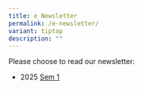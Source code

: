 ```yaml
---
title: e Newsletter
permalink: /e-newsletter/
variant: tiptap
description: ""
---
```

<p>Please choose to read our newsletter:</p>
<ul data-tight="true" class="tight">
<li>
<p>2025 <a href="/files/PSG_Newsletter_Semester_1_2025.pdf" rel="noopener nofollow" target="_blank">Sem 1</a>
</p>
</li>
</ul>
<p></p>